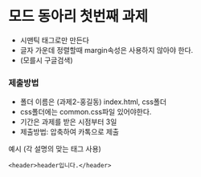 # 모드 동아리 첫번째 과제
- 시맨틱 태그로만 만든다
- 글자 가운데 정렬할때 margin속성은 사용하지 않아야 한다.
- (모를시 구글검색)

### 제출방법
- 폴더 이름은 (과제2-홍길동) index.html, css폴더 
- css폴더에는 common.css파일 있어야한다.
- 기간은 과제를 받은 시점부터 3일
- 제출방법: 압축하여 카톡으로 제출 



예시
(각 설명의 맞는 태그 사용)
```
<header>header입니다.</header>
```
